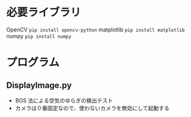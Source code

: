 # 必要ライブラリ

OpenCV `pip install opencv-python`
matplotlib `pip install matplotlib`
numpy `pip install numpy`

# プログラム

## DisplayImage.py

- BOS 法による空気のゆらぎの検出テスト
- カメラは０番固定なので、使わないカメラを無効にして起動する
